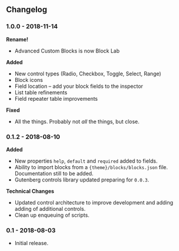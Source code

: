 ## Changelog #
 
### 1.0.0 - 2018-11-14 ###

__Rename!__
* Advanced Custom Blocks is now Block Lab

__Added__
* New control types (Radio, Checkbox, Toggle, Select, Range)
* Block icons
* Field location – add your block fields to the inspector
* List table refinements
* Field repeater table improvements

__Fixed__
* All the things. Probably not _all_ the things, but close.
 
### 0.1.2 - 2018-08-10 ###

__Added__
* New properties `help`, `default` and `required` added to fields.
* Ability to import blocks from a `{theme}/blocks/blocks.json` file.
  Documentation still to be added.
* Gutenberg controls library updated preparing for `0.0.3`.

__Technical Changes__ 
* Updated control architecture to improve development 
  and adding adding of additional controls. 
* Clean up enqueuing of scripts.
 
### 0.1 - 2018-08-03 ###
* Initial release.